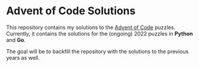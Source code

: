 # Advent of Code Solutions

This repository contains my solutions to the [Advent of Code](https://adventofcode.com/) puzzles. Currently, it contains the solutions for the (ongoing) 2022 puzzles in **Python** and **Go**.

The goal will be to backfill the repository with the solutions to the previous years as well.